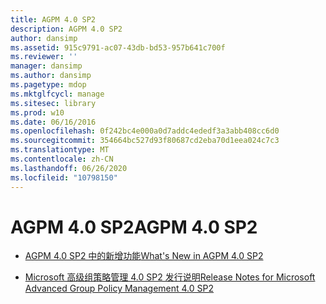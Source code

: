 ```yaml
---
title: AGPM 4.0 SP2
description: AGPM 4.0 SP2
author: dansimp
ms.assetid: 915c9791-ac07-43db-bd53-957b641c700f
ms.reviewer: ''
manager: dansimp
ms.author: dansimp
ms.pagetype: mdop
ms.mktglfcycl: manage
ms.sitesec: library
ms.prod: w10
ms.date: 06/16/2016
ms.openlocfilehash: 0f242bc4e000a0d7addc4ededf3a3abb408cc6d0
ms.sourcegitcommit: 354664bc527d93f80687cd2eba70d1eea024c7c3
ms.translationtype: MT
ms.contentlocale: zh-CN
ms.lasthandoff: 06/26/2020
ms.locfileid: "10798150"
---
```

# <span data-ttu-id="a75af-103">AGPM 4.0 SP2</span><span class="sxs-lookup"><span data-stu-id="a75af-103">AGPM 4.0 SP2</span></span>


-   [<span data-ttu-id="a75af-104">AGPM 4.0 SP2 中的新增功能</span><span class="sxs-lookup"><span data-stu-id="a75af-104">What's New in AGPM 4.0 SP2</span></span>](whats-new-in-agpm-40-sp2.md)

-   [<span data-ttu-id="a75af-105">Microsoft 高级组策略管理 4.0 SP2 发行说明</span><span class="sxs-lookup"><span data-stu-id="a75af-105">Release Notes for Microsoft Advanced Group Policy Management 4.0 SP2</span></span>](release-notes-for-microsoft-advanced-group-policy-management-40-sp2.md)

 

 





